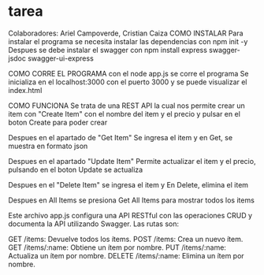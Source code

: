 # tarea
 Colaboradores: Ariel Campoverde, Cristian Caiza
 COMO INSTALAR
Para instalar el programa se necesita instalar las dependencias con 
npm init -y
Despues se debe instalar el swagger con
npm install express swagger-jsdoc swagger-ui-express

 COMO CORRE EL PROGRAMA
 con el node app.js se corre el programa
Se inicializa en el localhost:3000 con el puerto 3000 y se puede visualizar el index.html

 COMO FUNCIONA
Se trata de una REST API la cual nos permite crear un item con "Create Item" con el nombre del item y el precio y pulsar en el boton Create para poder crear

Despues en el apartado de "Get Item" Se ingresa el item y en Get, se muestra en formato json

Despues en el apartado "Update Item" Permite actualizar el item y el precio, pulsando en el boton Update se actualiza

Despues en el "Delete Item" se ingresa el item y En Delete, elimina el item

Despues en All Items se presiona Get All Items para mostrar todos los items


Este archivo app.js configura una API RESTful con las operaciones CRUD y documenta la API utilizando Swagger. Las rutas son:

GET /items: Devuelve todos los ítems.
POST /items: Crea un nuevo ítem.
GET /items/:name: Obtiene un ítem por nombre.
PUT /items/:name: Actualiza un ítem por nombre.
DELETE /items/:name: Elimina un ítem por nombre.